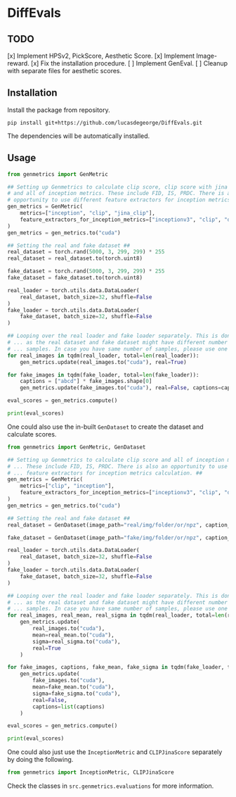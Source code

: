 # DiffEvals

## TODO
[x] Implement HPSv2, PickScore, Aesthetic Score.
[x] Implement Image-reward.
[x] Fix the installation procedure.
[ ] Implement GenEval.
[ ] Cleanup with separate files for aesthetic scores.

## Installation

Install the package from repository.

`pip install git+https://github.com/lucasdegeorge/DiffEvals.git`

The dependencies will be automatically installed.

## Usage

```python
from genmetrics import GenMetric

## Setting up Genmetrics to calculate clip score, clip score with jina backbone ... #
# and all of inception metrics. These include FID, IS, PRDC. There is also an ... #
# opportunity to use different feature extractors for inception metrics calculation. ##
gen_metrics = GenMetric(
    metrics=["inception", "clip", "jina_clip"],
    feature_extractors_for_inception_metrics=["inceptionv3", "clip", "dinov2"],
)
gen_metrics = gen_metrics.to("cuda")

## Setting the real and fake dataset ##
real_dataset = torch.rand(5000, 3, 299, 299) * 255
real_dataset = real_dataset.to(torch.uint8)

fake_dataset = torch.rand(5000, 3, 299, 299) * 255
fake_dataset = fake_dataset.to(torch.uint8)

real_loader = torch.utils.data.DataLoader(
    real_dataset, batch_size=32, shuffle=False
)
fake_loader = torch.utils.data.DataLoader(
    fake_dataset, batch_size=32, shuffle=False
)

## Looping over the real loader and fake loader separately. This is done ... #
# ... as the real dataset and fake dataset might have different number of ... #
# ... samples. In case you have same number of samples, please use one loop for both. ##
for real_images in tqdm(real_loader, total=len(real_loader)):
    gen_metrics.update(real_images.to("cuda"), real=True)

for fake_images in tqdm(fake_loader, total=len(fake_loader)):
    captions = ["abcd"] * fake_images.shape[0]
    gen_metrics.update(fake_images.to("cuda"), real=False, captions=captions)

eval_scores = gen_metrics.compute()

print(eval_scores)
```


One could also use the in-built `GenDataset` to create the dataset and calculate scores.

```python
from genmetrics import GenMetric, GenDataset

## Setting up Genmetrics to calculate clip score and all of inception metrics. ... #
# ... These include FID, IS, PRDC. There is also an opportunity to use different ... #
# ... feature extractors for inception metrics calculation. ##
gen_metrics = GenMetric(
    metrics=["clip", "inception"],
    feature_extractors_for_inception_metrics=["inceptionv3", "clip", "dinov2"],
)
gen_metrics = gen_metrics.to("cuda")

## Setting the real and fake dataset ##
real_dataset = GenDataset(image_path="real/img/folder/or/npz", caption_path=None)

fake_dataset = GenDataset(image_path="fake/img/folder/or/npz", caption_path="caption/path/txt")

real_loader = torch.utils.data.DataLoader(
    real_dataset, batch_size=32, shuffle=False
)
fake_loader = torch.utils.data.DataLoader(
    fake_dataset, batch_size=32, shuffle=False
)

## Looping over the real loader and fake loader separately. This is done ... #
# ... as the real dataset and fake dataset might have different number of ... #
# ... samples. In case you have same number of samples, please use one loop for both. ##
for real_images, real_mean, real_sigma in tqdm(real_loader, total=len(real_loader)):
    gen_metrics.update(
        real_images.to("cuda"),
        mean=real_mean.to("cuda"), 
        sigma=real_sigma.to("cuda"),
        real=True
    )

for fake_images, captions, fake_mean, fake_sigma in tqdm(fake_loader, total=len(fake_loader)):
    gen_metrics.update(
        fake_images.to("cuda"), 
        mean=fake_mean.to("cuda"), 
        sigma=fake_sigma.to("cuda"), 
        real=False, 
        captions=list(captions)
    )

eval_scores = gen_metrics.compute()

print(eval_scores)

```


One could also just use the `InceptionMetric` and `CLIPJinaScore` separately by doing the following.
```python
from genmetrics import InceptionMetric, CLIPJinaScore
```
Check the classes in `src.genmetrics.evaluations` for more information.
